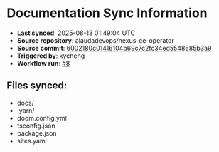 # Documentation Sync Information

- **Last synced**: 2025-08-13 01:49:04 UTC
- **Source repository**: alaudadevops/nexus-ce-operator
- **Source commit**: [6002180c01416104b69c7c2fc34ed5548685b3a9](https://github.com/alaudadevops/nexus-ce-operator/commit/6002180c01416104b69c7c2fc34ed5548685b3a9)
- **Triggered by**: kycheng
- **Workflow run**: [#8](https://github.com/alaudadevops/nexus-ce-operator/actions/runs/16925327752)

## Files synced:
- docs/
- .yarn/
- doom.config.yml
- tsconfig.json
- package.json
- sites.yaml
